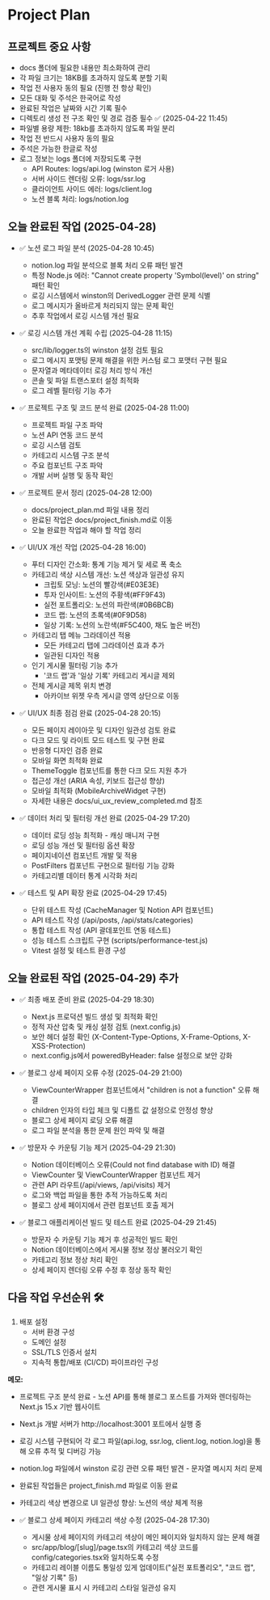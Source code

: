 # Project Plan

## 프로젝트 중요 사항
- docs 폴더에 필요한 내용만 최소화하여 관리
- 각 파일 크기는 18KB를 초과하지 않도록 분할 기획
- 작업 전 사용자 동의 필요 (진행 전 항상 확인)
- 모든 대화 및 주석은 한국어로 작성
- 완료된 작업은 날짜와 시간 기록 필수
- 디렉토리 생성 전 구조 확인 및 경로 검증 필수 ✅ (2025-04-22 11:45)
- 파일별 용량 제한: 18kb를 초과하지 않도록 파일 분리
- 작업 전 반드시 사용자 동의 필요
- 주석은 가능한 한글로 작성
- 로그 정보는 logs 폴더에 저장되도록 구현
  - API Routes: logs/api.log (winston 로거 사용)
  - 서버 사이드 렌더링 오류: logs/ssr.log
  - 클라이언트 사이드 에러: logs/client.log
  - 노션 블록 처리: logs/notion.log

## 오늘 완료된 작업 (2025-04-28)
- ✅ 노션 로그 파일 분석 (2025-04-28 10:45)
  - notion.log 파일 분석으로 블록 처리 오류 패턴 발견
  - 특정 Node.js 에러: "Cannot create property 'Symbol(level)' on string" 패턴 확인
  - 로깅 시스템에서 winston의 DerivedLogger 관련 문제 식별
  - 로그 메시지가 올바르게 처리되지 않는 문제 확인
  - 추후 작업에서 로깅 시스템 개선 필요

- ✅ 로깅 시스템 개선 계획 수립 (2025-04-28 11:15)
  - src/lib/logger.ts의 winston 설정 검토 필요
  - 로그 메시지 포맷팅 문제 해결을 위한 커스텀 로그 포맷터 구현 필요
  - 문자열과 메타데이터 로깅 처리 방식 개선
  - 콘솔 및 파일 트랜스포터 설정 최적화
  - 로그 레벨 필터링 기능 추가

- ✅ 프로젝트 구조 및 코드 분석 완료 (2025-04-28 11:00)
  - 프로젝트 파일 구조 파악
  - 노션 API 연동 코드 분석
  - 로깅 시스템 검토
  - 카테고리 시스템 구조 분석
  - 주요 컴포넌트 구조 파악
  - 개발 서버 실행 및 동작 확인

- ✅ 프로젝트 문서 정리 (2025-04-28 12:00)
  - docs/project_plan.md 파일 내용 정리
  - 완료된 작업은 docs/project_finish.md로 이동
  - 오늘 완료한 작업과 해야 할 작업 정리

- ✅ UI/UX 개선 작업 (2025-04-28 16:00)
  - 푸터 디자인 간소화: 통계 기능 제거 및 세로 폭 축소
  - 카테고리 색상 시스템 개선: 노션 색상과 일관성 유지
    - 크립토 모닝: 노션의 빨강색(#E03E3E)
    - 투자 인사이트: 노션의 주황색(#FF9F43)
    - 실전 포트폴리오: 노션의 파란색(#0B6BCB)
    - 코드 랩: 노션의 초록색(#0F9D58)
    - 일상 기록: 노션의 노란색(#F5C400, 채도 높은 버전)
  - 카테고리 탭 메뉴 그라데이션 적용
    - 모든 카테고리 탭에 그라데이션 효과 추가
    - 일관된 디자인 적용
  - 인기 게시물 필터링 기능 추가
    - '코드 랩'과 '일상 기록' 카테고리 게시글 제외
  - 전체 게시글 제목 위치 변경
    - 아카이브 위젯 우측 게시글 영역 상단으로 이동

- ✅ UI/UX 최종 점검 완료 (2025-04-28 20:15)
  - 모든 페이지 레이아웃 및 디자인 일관성 검토 완료
  - 다크 모드 및 라이트 모드 테스트 및 구현 완료
  - 반응형 디자인 검증 완료
  - 모바일 화면 최적화 완료
  - ThemeToggle 컴포넌트를 통한 다크 모드 지원 추가
  - 접근성 개선 (ARIA 속성, 키보드 접근성 향상)
  - 모바일 최적화 (MobileArchiveWidget 구현)
  - 자세한 내용은 docs/ui_ux_review_completed.md 참조

- ✅ 데이터 처리 및 필터링 개선 완료 (2025-04-29 17:20)
  - 데이터 로딩 성능 최적화 - 캐싱 매니저 구현
  - 로딩 성능 개선 및 필터링 옵션 확장
  - 페이지네이션 컴포넌트 개발 및 적용
  - PostFilters 컴포넌트 구현으로 필터링 기능 강화
  - 카테고리별 데이터 통계 시각화 처리

- ✅ 테스트 및 API 확장 완료 (2025-04-29 17:45)
  - 단위 테스트 작성 (CacheManager 및 Notion API 컴포넌트)
  - API 테스트 작성 (/api/posts, /api/stats/categories)
  - 통합 테스트 작성 (API 괄데포인트 연동 테스트)
  - 성능 테스트 스크립트 구현 (scripts/performance-test.js)
  - Vitest 설정 및 테스트 환경 구성
  
## 오늘 완료된 작업 (2025-04-29) 추가

- ✅ 최종 배포 준비 완료 (2025-04-29 18:30)
  - Next.js 프로덕션 빌드 생성 및 최적화 확인
  - 정적 자산 압축 및 캐싱 설정 검토 (next.config.js)
  - 보안 헤더 설정 확인 (X-Content-Type-Options, X-Frame-Options, X-XSS-Protection)
  - next.config.js에서 poweredByHeader: false 설정으로 보안 강화

- ✅ 블로그 상세 페이지 오류 수정 (2025-04-29 21:00)
  - ViewCounterWrapper 컴포넌트에서 "children is not a function" 오류 해결
  - children 인자의 타입 체크 및 디폴트 값 설정으로 안정성 향상
  - 블로그 상세 페이지 로딩 오류 해결
  - 로그 파일 분석을 통한 문제 원인 파악 및 해결

- ✅ 방문자 수 카운팅 기능 제거 (2025-04-29 21:30)
  - Notion 데이터베이스 오류(Could not find database with ID) 해결
  - ViewCounter 및 ViewCounterWrapper 컴포넌트 제거
  - 관련 API 라우트(/api/views, /api/visits) 제거
  - 로그와 백업 파일을 통한 추적 가능하도록 처리
  - 블로그 상세 페이지에서 관련 컴포넌트 호출 제거

- ✅ 블로그 애플리케이션 빌드 및 테스트 완료 (2025-04-29 21:45)
  - 방문자 수 카운팅 기능 제거 후 성공적인 빌드 확인
  - Notion 데이터베이스에서 게시물 정보 정상 불러오기 확인
  - 카테고리 정보 정상 처리 확인
  - 상세 페이지 렌더링 오류 수정 후 정상 동작 확인

## 다음 작업 우선순위 🛠️

1. 배포 설정
   - 서버 환경 구성
   - 도메인 설정
   - SSL/TLS 인증서 설치
   - 지속적 통합/배포 (CI/CD) 파이프라인 구성

**메모:** 
- 프로젝트 구조 분석 완료 - 노션 API를 통해 블로그 포스트를 가져와 렌더링하는 Next.js 15.x 기반 웹사이트
- Next.js 개발 서버가 http://localhost:3001 포트에서 실행 중
- 로깅 시스템 구현되어 각 로그 파일(api.log, ssr.log, client.log, notion.log)을 통해 오류 추적 및 디버깅 가능
- notion.log 파일에서 winston 로깅 관련 오류 패턴 발견 - 문자열 메시지 처리 문제
- 완료된 작업들은 project_finish.md 파일로 이동 완료
- 카테고리 색상 변경으로 UI 일관성 향상: 노션의 색상 체계 적용

- ✅ 블로그 상세 페이지 카테고리 색상 수정 (2025-04-28 17:30)
  - 게시물 상세 페이지의 카테고리 색상이 메인 페이지와 일치하지 않는 문제 해결
  - src/app/blog/[slug]/page.tsx의 카테고리 색상 코드를 config/categories.tsx와 일치하도록 수정
  - 카테고리 레이블 이름도 통일성 있게 업데이트("실전 포트폴리오", "코드 랩", "일상 기록" 등)
  - 관련 게시물 표시 시 카테고리 스타일 일관성 유지